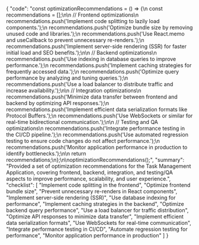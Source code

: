{
    "code": "const optimizationRecommendations = () => {\n  const recommendations = [];\n\n  // Frontend optimizations\n  recommendations.push('Implement code splitting to lazily load components.');\n  recommendations.push('Optimize bundle size by removing unused code and libraries.');\n  recommendations.push('Use React.memo and useCallback to prevent unnecessary re-renders.');\n  recommendations.push('Implement server-side rendering (SSR) for faster initial load and SEO benefits.');\n\n  // Backend optimizations\n  recommendations.push('Use indexing in database queries to improve performance.');\n  recommendations.push('Implement caching strategies for frequently accessed data.');\n  recommendations.push('Optimize query performance by analyzing and tuning queries.');\n  recommendations.push('Use a load balancer to distribute traffic and increase availability.');\n\n  // Integration optimizations\n  recommendations.push('Minimize data transfer between frontend and backend by optimizing API responses.');\n  recommendations.push('Implement efficient data serialization formats like Protocol Buffers.');\n  recommendations.push('Use WebSockets or similar for real-time bidirectional communication.');\n\n  // Testing and QA optimizations\n  recommendations.push('Integrate performance testing in the CI/CD pipeline.');\n  recommendations.push('Use automated regression testing to ensure code changes do not affect performance.');\n  recommendations.push('Monitor application performance in production to identify bottlenecks.');\n\n  return recommendations;\n};\n\noptimizationRecommendations();",
    "summary": "Provided a set of optimization recommendations for the Task Management Application, covering frontend, backend, integration, and testing/QA aspects to improve performance, scalability, and user experience.",
    "checklist": [
        "Implement code splitting in the frontend",
        "Optimize frontend bundle size",
        "Prevent unnecessary re-renders in React components",
        "Implement server-side rendering (SSR)",
        "Use database indexing for performance",
        "Implement caching strategies in the backend",
        "Optimize backend query performance",
        "Use a load balancer for traffic distribution",
        "Optimize API responses to minimize data transfer",
        "Implement efficient data serialization formats",
        "Use WebSockets for real-time communication",
        "Integrate performance testing in CI/CD",
        "Automate regression testing for performance",
        "Monitor application performance in production"
    ]
}